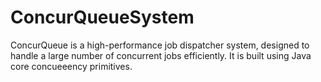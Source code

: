 # ConcurQueueSystem

ConcurQueue is  a high-performance job dispatcher system, designed to handle a large number of concurrent jobs efficiently. It is built using Java core concueeency primitives.